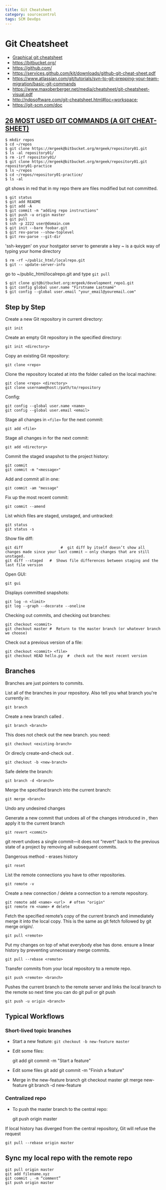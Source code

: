 ```yaml
---
title: Git Cheatsheet
category: sourcecontrol
tags: SCM DevOps
---
```


# Git Cheatsheet

* [Graphical git cheatsheet](http://byte.kde.org/~zrusin/git/git-cheat-sheet-medium.png)
* https://bitbucket.org/
* https://github.com/	
* https://services.github.com/kit/downloads/github-git-cheat-sheet.pdf
* https://www.atlassian.com/git/tutorials/svn-to-git-prepping-your-team-migration/basic-git-commands
* https://www.maxoberberger.net/media/cheatsheet/git-cheatsheet-visual.pdf
* http://ndpsoftware.com/git-cheatsheet.html#loc=workspace;
* https://git-scm.com/doc

## [26 MOST USED GIT COMMANDS (A GIT CHEAT-SHEET)](http://www.mrgeek.me/technology/26-most-used-git-commands-a-git-cheat-sheet/)

	$ mkdir repos
	$ cd ~/repos
	$ git clone https://mrgeek@bitbucket.org/mrgeek/repository01.git
	$ ls -al repository01/
	$ rm -irf repository01/
	$ git clone https://mrgeek@bitbucket.org/mrgeek/repository01.git repository01-practice
	$ ls ~/repos
	$ cd ~/repos/repository01-practice/
	$ ls -al

git shows in red that in my repo there are files modified but not committed.

	$ git status
	$ git add README
	$ git add -A
	$ git commit -m "adding repo instructions"
	$ git push -u origin master
	$ git pull
	$ ssh -p 2222 user@domain.com
	$ git init --bare foobar.git
	$ git rev-parse --show-toplevel
	$ git rev-parse --git-dir

'ssh-keygen' on your hostgator server to generate a key
~ is a quick way of typing your home directory

	$ rm -rf ~/public_html/localrepo.git
	$ git -- update-server-info

go to ~/public_html/localrepo.git and type `git pull`

	$ git clone git@bitbucket.org:mrgeek/development_repo1.git
	$ git config global user.name "Firstname Lastname"
	$ git config --global user.email "your_email@youremail.com"

## Step by Step

Create a new Git repository in current directory:

	git init

Create an empty Git repository in the specified directory:

	git init <directory>

Copy an existing Git repository:
	
	git clone <repo>

Clone the repository located at <repo> into the folder called <directory> on the local machine:

	git clone <repo> <directory>
	git clone username@host:/path/to/repository

Config:

	git config --global user.name <name>
	git config --global user.email <email>

Stage all changes in `<file>` for the next commit:
	
	git add <file>

Stage all changes in <directory> for the next commit:

	git add <directory>

Commit the staged snapshot to the project history:

	git commit
	git commit -m "<message>"

Add and commit all in one:

	git commit -am "message"

Fix up the most recent commit:

	git commit --amend

List which files are staged, unstaged, and untracked:

	git status
	git status -s

Show file diff:

	git diff                 #  git diff by itself doesn’t show all changes made since your last commit – only changes that are still unstaged.
	git diff --staged   #  Shows file differences between staging and the last file version

Open GUI:

	git gui

Displays committed snapshots:

	git log -n <limit>
	git log --graph --decorate --oneline

Checking out commits, and checking out branches:

	git checkout <commit>
	git checkout master #  Return to the master branch (or whatever branch we choose)

Check out a previous version of a file:

	git checkout <commit> <file>
	git checkout HEAD hello.py  #  check out the most recent version

## Branches

Branches are just pointers to commits.

List all of the branches in your repository.  Also tell you what branch you're currently in:

	git branch
	
Create a new branch called <branch>. 

	git branch <branch>

This does not check out the new branch. you need:

	git checkout <existing-branch>

Or direcly create-and-check out <new-branch>.

	git checkout -b <new-branch>

Safe delete the branch:

	git branch -d <branch>

Merge the specified branch into the current branch:

	git merge <branch>

Undo any undesired changes

Generate a new commit that undoes all of the changes introduced in <commit>, then apply it to the current branch

	git revert <commit>

git revert undoes a single commit—it does not “revert” back to the previous state of a project by removing all subsequent commits.

Dangerous method - erases history
	
	git reset

List the remote connections you have to other repositories.
	
	git remote -v

Create a new connection / delete a connection to a remote repository.
	
	git remote add <name> <url>  # often "origin"
	git remote rm <name> # delete

Fetch the specified remote’s copy of the current branch and immediately merge it into the local copy. This is the same as git fetch <remote> followed by git merge origin/<current-branch>.

	git pull <remote>

Put my changes on top of what everybody else has done. ensure a linear history by preventing unnecessary merge commits.
	
	git pull --rebase <remote>

Transfer commits from your local repository to a remote repo.
	
	git push <remote> <branch>

Pushes the current branch to the remote server and links the local branch to the remote so next time you can do git pull or git push
	
	git push -u origin <branch>

	
## Typical Workflows

###  Short-lived topic branches

* Start a new feature: `git checkout -b new-feature master`
* Edit some files:
	
	git add <file>
	git commit -m "Start a feature"
* Edit some files
	git add <file>
	git commit -m "Finish a feature"
* Merge in the new-feature branch
	git checkout master
	git merge new-feature
	git branch -d new-feature

### Centralized repo

* To push the master branch to the central repo:

	git push origin master
	
If local history has diverged from the central repository, Git will refuse the request
	
	git pull --rebase origin master

## Sync my local repo with the remote repo

	git pull origin master
	git add filename.xyz
	git commit . -m “comment”
	git push origin master

